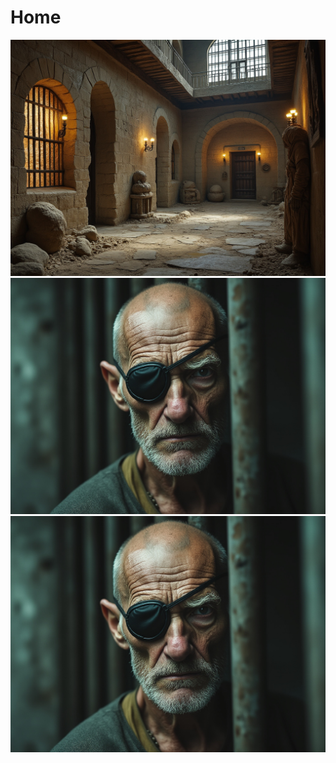 # Home


![setting desert prison](../images/CoS/desert-prison-2.jpeg)
![character lee](../images/CoS/lee1.jpeg)
<img title="character lee" src="../images/CoS/lee1.jpeg">


